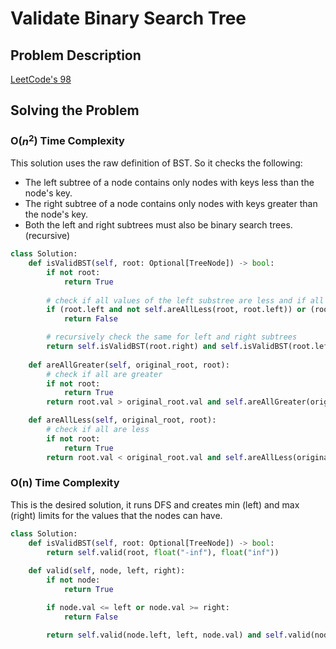 # Validate Binary Search Tree

## Problem Description

[LeetCode's 98](https://leetcode.com/problems/validate-binary-search-tree/description/)

## Solving the Problem

### O($n^2$) Time Complexity

This solution uses the raw definition of BST. So it checks the following:
- The left subtree of a node contains only nodes with keys less than the node's key.
- The right subtree of a node contains only nodes with keys greater than the node's key.
- Both the left and right subtrees must also be binary search trees. (recursive)


```py
class Solution:
    def isValidBST(self, root: Optional[TreeNode]) -> bool:
        if not root:
            return True
            
        # check if all values of the left substree are less and if all values of the right subtree are greater
        if (root.left and not self.areAllLess(root, root.left)) or (root.right and not self.areAllGreater(root, root.right)):
            return False

        # recursively check the same for left and right subtrees
        return self.isValidBST(root.right) and self.isValidBST(root.left)
        
    def areAllGreater(self, original_root, root):
        # check if all are greater
        if not root:
            return True
        return root.val > original_root.val and self.areAllGreater(original_root, root.left) and self.areAllGreater(original_root, root.right)

    def areAllLess(self, original_root, root):
        # check if all are less
        if not root:
            return True
        return root.val < original_root.val and self.areAllLess(original_root, root.left) and self.areAllLess(original_root, root.right)
```

### O(n) Time Complexity

This is the desired solution, it runs DFS and creates min (left) and max (right) limits for the values that the nodes can have.

```py
class Solution:
    def isValidBST(self, root: Optional[TreeNode]) -> bool:
        return self.valid(root, float("-inf"), float("inf"))
        
    def valid(self, node, left, right):
        if not node:
            return True

        if node.val <= left or node.val >= right:
            return False

        return self.valid(node.left, left, node.val) and self.valid(node.right, node.val, right)
```